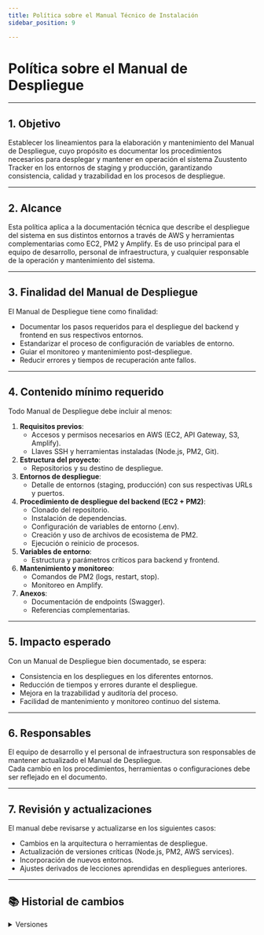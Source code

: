 ```yaml
---
title: Política sobre el Manual Técnico de Instalación
sidebar_position: 9

---
```


# **Política sobre el Manual de Despliegue**

---

## **1. Objetivo**

Establecer los lineamientos para la elaboración y mantenimiento del Manual de Despliegue, cuyo propósito es documentar los procedimientos necesarios para desplegar y mantener en operación el sistema Zuustento Tracker en los entornos de staging y producción, garantizando consistencia, calidad y trazabilidad en los procesos de despliegue.

---

## **2. Alcance**

Esta política aplica a la documentación técnica que describe el despliegue del sistema en sus distintos entornos a través de AWS y herramientas complementarias como EC2, PM2 y Amplify. Es de uso principal para el equipo de desarrollo, personal de infraestructura, y cualquier responsable de la operación y mantenimiento del sistema.

---

## **3. Finalidad del Manual de Despliegue**

El Manual de Despliegue tiene como finalidad:

- Documentar los pasos requeridos para el despliegue del backend y frontend en sus respectivos entornos.
- Estandarizar el proceso de configuración de variables de entorno.
- Guiar el monitoreo y mantenimiento post-despliegue.
- Reducir errores y tiempos de recuperación ante fallos.

---

## **4. Contenido mínimo requerido**

Todo Manual de Despliegue debe incluir al menos:

1. **Requisitos previos**:
   - Accesos y permisos necesarios en AWS (EC2, API Gateway, S3, Amplify).
   - Llaves SSH y herramientas instaladas (Node.js, PM2, Git).
2. **Estructura del proyecto**:
   - Repositorios y su destino de despliegue.
3. **Entornos de despliegue**:
   - Detalle de entornos (staging, producción) con sus respectivas URLs y puertos.
4. **Procedimiento de despliegue del backend (EC2 + PM2)**:
   - Clonado del repositorio.
   - Instalación de dependencias.
   - Configuración de variables de entorno (.env).
   - Creación y uso de archivos de ecosistema de PM2.
   - Ejecución o reinicio de procesos.
5. **Variables de entorno**:
   - Estructura y parámetros críticos para backend y frontend.
6. **Mantenimiento y monitoreo**:
   - Comandos de PM2 (logs, restart, stop).
   - Monitoreo en Amplify.
7. **Anexos**:
   - Documentación de endpoints (Swagger).
   - Referencias complementarias.

---

## **5. Impacto esperado**

Con un Manual de Despliegue bien documentado, se espera:

- Consistencia en los despliegues en los diferentes entornos.
- Reducción de tiempos y errores durante el despliegue.
- Mejora en la trazabilidad y auditoría del proceso.
- Facilidad de mantenimiento y monitoreo continuo del sistema.

---

## **6. Responsables**

El equipo de desarrollo y el personal de infraestructura son responsables de mantener actualizado el Manual de Despliegue.  
Cada cambio en los procedimientos, herramientas o configuraciones debe ser reflejado en el documento.

---

## **7. Revisión y actualizaciones**

El manual debe revisarse y actualizarse en los siguientes casos:

- Cambios en la arquitectura o herramientas de despliegue.
- Actualización de versiones críticas (Node.js, PM2, AWS services).
- Incorporación de nuevos entornos.
- Ajustes derivados de lecciones aprendidas en despliegues anteriores.

---

## 📚 Historial de cambios

<details>
  <summary>Versiones</summary>

| **Tipo de versión** | **Descripción** | **Fecha** | **Colaborador** |
| ------------------- | --------------- | --------- | --------------- |
| **1.0.0** | Creación de la política basada en el Manual de Despliegue. | 02/06/2025 | Armando Méndez Castro |

</details>
